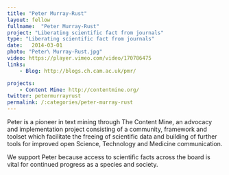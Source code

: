 ```yaml
---
title: "Peter Murray-Rust"
layout: fellow
fullname:  "Peter Murray-Rust"
project: "Liberating scientific fact from journals"
type: "Liberating scientific fact from journals"
date:   2014-03-01
photo: "Peter\ Murray-Rust.jpg"
video: https://player.vimeo.com/video/170786475
links:
    - Blog: http://blogs.ch.cam.ac.uk/pmr/

projects:
    - Content Mine: http://contentmine.org/
twitter: petermurrayrust
permalink: /:categories/peter-murray-rust
---
```


Peter is a pioneer in text mining through The Content Mine, an advocacy and implementation project consisting of a community, framework and toolset which facilitate the freeing of scientific data and building of further tools for improved open Science, Technology and Medicine communication.

We support Peter because access to scientific facts across the board is vital for continued progress as a species and society.
